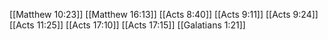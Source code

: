 [[Matthew 10:23]]
[[Matthew 16:13]]
[[Acts 8:40]]
[[Acts 9:11]]
[[Acts 9:24]]
[[Acts 11:25]]
[[Acts 17:10]]
[[Acts 17:15]]
[[Galatians 1:21]]

